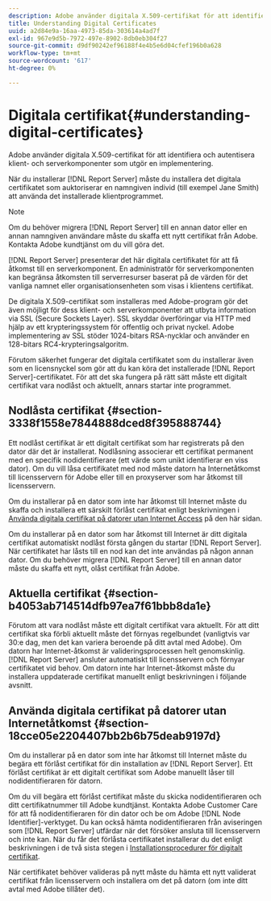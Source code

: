 ```yaml
---
description: Adobe använder digitala X.509-certifikat för att identifiera och autentisera klient- och serverkomponenter som utgör en implementering.
title: Understanding Digital Certificates
uuid: a2d84e9a-16aa-4973-85da-303614a4ad7f
exl-id: 967e9d5b-7972-497e-8902-8db0eb304f27
source-git-commit: d9df90242ef96188f4e4b5e6d04cfef196b0a628
workflow-type: tm+mt
source-wordcount: '617'
ht-degree: 0%

---
```


# Digitala certifikat{#understanding-digital-certificates}

Adobe använder digitala X.509-certifikat för att identifiera och autentisera klient- och serverkomponenter som utgör en implementering.

När du installerar [!DNL Report Server] måste du installera det digitala certifikatet som auktoriserar en namngiven individ (till exempel Jane Smith) att använda det installerade klientprogrammet.

>[!NOTE]
>
>Om du behöver migrera [!DNL Report Server] till en annan dator eller en annan namngiven användare måste du skaffa ett nytt certifikat från Adobe. Kontakta Adobe kundtjänst om du vill göra det.

[!DNL Report Server] presenterar det här digitala certifikatet för att få åtkomst till en serverkomponent. En administratör för serverkomponenten kan begränsa åtkomsten till serverresurser baserat på de värden för det vanliga namnet eller organisationsenheten som visas i klientens certifikat.

De digitala X.509-certifikat som installeras med Adobe-program gör det även möjligt för dess klient- och serverkomponenter att utbyta information via SSL (Secure Sockets Layer). SSL skyddar överföringar via HTTP med hjälp av ett krypteringssystem för offentlig och privat nyckel. Adobe implementering av SSL stöder 1024-bitars RSA-nycklar och använder en 128-bitars RC4-krypteringsalgoritm.

Förutom säkerhet fungerar det digitala certifikatet som du installerar även som en licensnyckel som gör att du kan köra det installerade [!DNL Report Server]-certifikatet. För att det ska fungera på rätt sätt måste ett digitalt certifikat vara nodlåst och aktuellt, annars startar inte programmet.

## Nodlåsta certifikat {#section-3338f1558e7844888dced8f395888744}

Ett nodlåst certifikat är ett digitalt certifikat som har registrerats på den dator där det är installerat. Nodlåsning associerar ett certifikat permanent med en specifik nodidentifierare (ett värde som unikt identifierar en viss dator). Om du vill låsa certifikatet med nod måste datorn ha Internetåtkomst till licensservern för Adobe eller till en proxyserver som har åtkomst till licensservern.

Om du installerar på en dator som inte har åtkomst till Internet måste du skaffa och installera ett särskilt förlåst certifikat enligt beskrivningen i [Använda digitala certifikat på datorer utan Internet Access](../../../../home/c-rpt-oview/c-inst-rpt/c-install-dig-cert/c-underst-dig-cert.md#section-18cce05e2204407bb2b6b75deab9197d) på den här sidan.

Om du installerar på en dator som har åtkomst till Internet är ditt digitala certifikat automatiskt nodlåst första gången du startar [!DNL Report Server]. När certifikatet har låsts till en nod kan det inte användas på någon annan dator. Om du behöver migrera [!DNL Report Server] till en annan dator måste du skaffa ett nytt, olåst certifikat från Adobe.

## Aktuella certifikat {#section-b4053ab714514dfb97ea7f61bbb8da1e}

Förutom att vara nodlåst måste ett digitalt certifikat vara aktuellt. För att ditt certifikat ska förbli aktuellt måste det förnyas regelbundet (vanligtvis var 30:e dag, men det kan variera beroende på ditt avtal med Adobe). Om datorn har Internet-åtkomst är valideringsprocessen helt genomskinlig. [!DNL Report Server] ansluter automatiskt till licensservern och förnyar certifikatet vid behov. Om datorn inte har Internet-åtkomst måste du installera uppdaterade certifikat manuellt enligt beskrivningen i följande avsnitt.

## Använda digitala certifikat på datorer utan Internetåtkomst {#section-18cce05e2204407bb2b6b75deab9197d}

Om du installerar på en dator som inte har åtkomst till Internet måste du begära ett förlåst certifikat för din installation av [!DNL Report Server]. Ett förlåst certifikat är ett digitalt certifikat som Adobe manuellt låser till nodidentifieraren för datorn.

Om du vill begära ett förlåst certifikat måste du skicka nodidentifieraren och ditt certifikatnummer till Adobe kundtjänst. Kontakta Adobe Customer Care för att få nodidentifieraren för din dator och be om Adobe [!DNL Node Identifier]-verktyget. Du kan också hämta nodidentifieraren från aviseringen som [!DNL Report Server] utfärdar när det försöker ansluta till licensservern och inte kan. När du får det förlåsta certifikatet installerar du det enligt beskrivningen i de två sista stegen i [Installationsprocedurer för digitalt certifikat](../../../../home/c-rpt-oview/c-inst-rpt/c-install-dig-cert/t-dig-cert-install-proc.md#task-5c4bb352ff534b40adc46dd053874e5d).

När certifikatet behöver valideras på nytt måste du hämta ett nytt validerat certifikat från licensservern och installera om det på datorn (om inte ditt avtal med Adobe tillåter det).
